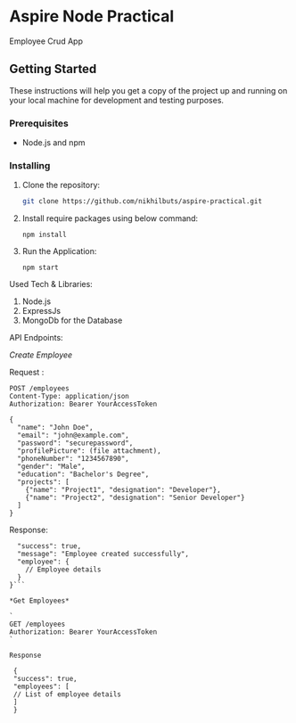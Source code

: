 # Aspire Node Practical

Employee Crud App

## Getting Started

These instructions will help you get a copy of the project up and running on your local machine for development and testing purposes.

### Prerequisites

- Node.js and npm

### Installing

1. Clone the repository:

   ```bash
   git clone https://github.com/nikhilbuts/aspire-practical.git
   ```

2. Install require packages using below command:

   `npm install`

3. Run the Application:

   `npm start`

Used Tech & Libraries:

1. Node.js
2. ExpressJs
3. MongoDb for the Database

API Endpoints:

_Create Employee_

Request :

```
POST /employees
Content-Type: application/json
Authorization: Bearer YourAccessToken

{
  "name": "John Doe",
  "email": "john@example.com",
  "password": "securepassword",
  "profilePicture": (file attachment),
  "phoneNumber": "1234567890",
  "gender": "Male",
  "education": "Bachelor's Degree",
  "projects": [
    {"name": "Project1", "designation": "Developer"},
    {"name": "Project2", "designation": "Senior Developer"}
  ]
}

```

Response:

````{
  "success": true,
  "message": "Employee created successfully",
  "employee": {
    // Employee details
  }
}```

*Get Employees*

`
GET /employees
Authorization: Bearer YourAccessToken
`

Response
````

     {
     "success": true,
     "employees": [
     // List of employee details
     ]
     }

```

```
